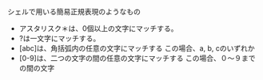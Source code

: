 シェルで用いる簡易正規表現のようなもの
- アスタリスク＊は、0個以上の文字にマッチする。
- ?は一文字にマッチする。
- [abc]は、角括弧内の任意の文字にマッチする
  この場合、a, b, cのいずれか
- [0-9]は、二つの文字の間の任意の文字にマッチする
  この場合、０〜９までの間の文字
  